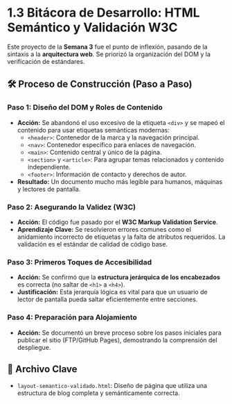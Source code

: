 # 1.3 Bitácora de Desarrollo: HTML Semántico y Validación W3C

Este proyecto de la **Semana 3** fue el punto de inflexión, pasando de la sintaxis a la **arquitectura web**. Se priorizó la organización del DOM y la verificación de estándares.

## 🛠️ Proceso de Construcción (Paso a Paso)

### Paso 1: Diseño del DOM y Roles de Contenido
* **Acción:** Se abandonó el uso excesivo de la etiqueta `<div>` y se mapeó el contenido para usar etiquetas semánticas modernas:
    * `<header>`: Contenedor de la marca y la navegación principal.
    * `<nav>`: Contenedor específico para enlaces de navegación.
    * `<main>`: Contenido central y único de la página.
    * `<section>` y `<article>`: Para agrupar temas relacionados y contenido independiente.
    * `<footer>`: Información de contacto y derechos de autor.
* **Resultado:** Un documento mucho más legible para humanos, máquinas y lectores de pantalla.

### Paso 2: Asegurando la Validez (W3C)
* **Acción:** El código fue pasado por el **W3C Markup Validation Service**.
* **Aprendizaje Clave:** Se resolvieron errores comunes como el anidamiento incorrecto de etiquetas y la falta de atributos requeridos. La validación es el estándar de calidad de código base.

### Paso 3: Primeros Toques de Accesibilidad
* **Acción:** Se confirmó que la **estructura jerárquica de los encabezados** es correcta (no saltar de `<h1>` a `<h4>`).
* **Justificación:** Esta jerarquía lógica es vital para que un usuario de lector de pantalla pueda saltar eficientemente entre secciones.

### Paso 4: Preparación para Alojamiento
* **Acción:** Se documentó un breve proceso sobre los pasos iniciales para publicar el sitio (FTP/GitHub Pages), demostrando la comprensión del despliegue.

## 🔑 Archivo Clave
* `layout-semantico-validado.html`: Diseño de página que utiliza una estructura de blog completa y semánticamente correcta.